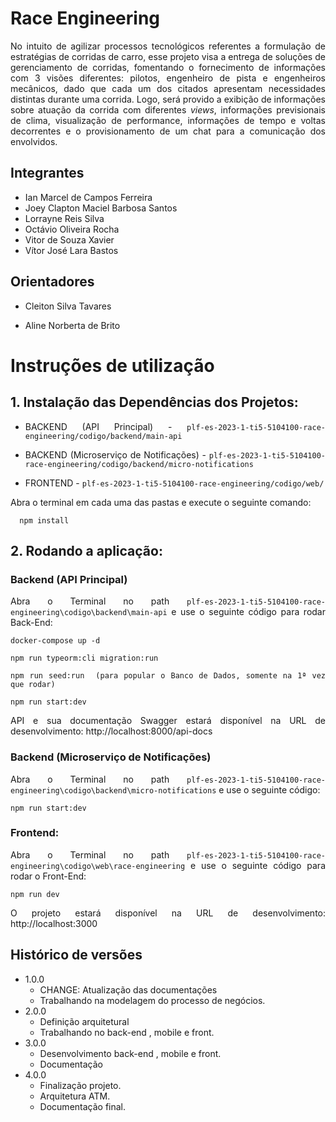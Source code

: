 <div align="justify">

# Race Engineering

No intuito de agilizar processos tecnológicos referentes a formulação de estratégias de corridas de carro, esse projeto visa a entrega de soluções de gerenciamento de corridas, fomentando o fornecimento de informações com 3 visões diferentes: pilotos, engenheiro de pista e engenheiros mecânicos, dado que cada um dos citados apresentam necessidades distintas durante uma corrida. Logo, será provido a exibição de informações sobre atuação da corrida com diferentes *views*, informações previsionais de clima, visualização de performance, informações de tempo e voltas decorrentes e o provisionamento de um chat para a comunicação dos envolvidos.

## Integrantes


* Ian Marcel de Campos Ferreira
* Joey Clapton Maciel Barbosa Santos
* Lorrayne Reis Silva
* Octávio Oliveira Rocha
* Vitor de Souza Xavier
* Vítor José Lara Bastos

## Orientadores

* Cleiton Silva Tavares

* Aline Norberta de Brito
  
  

# Instruções de utilização

## 1. Instalação das Dependências dos Projetos:
  
  - BACKEND (API Principal) - `plf-es-2023-1-ti5-5104100-race-engineering/codigo/backend/main-api`
  
  - BACKEND (Microserviço de Notificações) - `plf-es-2023-1-ti5-5104100-race-engineering/codigo/backend/micro-notifications`
  
  - FRONTEND - `plf-es-2023-1-ti5-5104100-race-engineering/codigo/web/`
  
  Abra o terminal em cada uma das pastas e execute o seguinte comando:
    
      npm install
    
 ## 2. Rodando a aplicação:
 
  ### Backend (API Principal)
  Abra o Terminal no path `plf-es-2023-1-ti5-5104100-race-engineering\codigo\backend\main-api` e use o seguinte código para rodar Back-End:
  
    docker-compose up -d
    
    npm run typeorm:cli migration:run
  
    npm run seed:run  (para popular o Banco de Dados, somente na 1ª vez que rodar)
    
    npm run start:dev

  API e sua documentação Swagger estará disponível na URL de desenvolvimento: http://localhost:8000/api-docs
  
  ### Backend (Microserviço de Notificações)
  Abra o Terminal no path `plf-es-2023-1-ti5-5104100-race-engineering\codigo\backend\micro-notifications` e use o seguinte código:
        
    npm run start:dev
  
  ### Frontend:
   Abra o Terminal no path `plf-es-2023-1-ti5-5104100-race-engineering\codigo\web\race-engineering` e use o seguinte código para rodar o Front-End:
    
    npm run dev
    
O projeto estará disponível na URL de desenvolvimento: http://localhost:3000

## Histórico de versões

* 1.0.0
    * CHANGE: Atualização das documentações
    * Trabalhando na modelagem do processo de negócios.
* 2.0.0
    * Definição arquitetural
    * Trabalhando no back-end , mobile e front.
* 3.0.0
    * Desenvolvimento back-end , mobile e front.
    * Documentação
* 4.0.0 
    * Finalização projeto.
    * Arquitetura ATM.
    * Documentação final.
    
</div>

